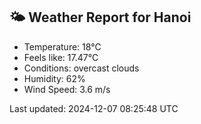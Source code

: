 <!-- WEATHER-START -->
## 🌤 Weather Report for Hanoi

- Temperature: 18°C
- Feels like: 17.47°C
- Conditions: overcast clouds
- Humidity: 62%
- Wind Speed: 3.6 m/s

Last updated: 2024-12-07 08:25:48 UTC
<!-- WEATHER-END -->

